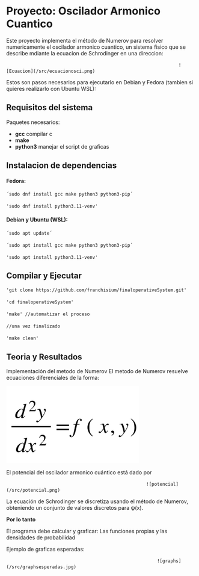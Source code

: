 # Proyecto: Oscilador Armonico Cuantico

Este proyecto implementa el método de Numerov para resolver numericamente el oscilador armonico cuantico, un sistema fisico que se describe mdiante la ecuacion de Schrodinger en una direccion:

                                                                    ![Ecuacion](/src/ecuacionosci.png)

Estos son pasos necesarios para ejecutarlo en Debian y Fedora (tambien si quieres realizarlo con Ubuntu WSL):

## Requisitos del sistema

Paquetes necesarios:

- **gcc** compilar c
- **make**
- **python3** manejar el script de graficas

## Instalacion de dependencias

#### Fedora:

    ´sudo dnf install gcc make python3 python3-pip´

    'sudo dnf install python3.11-venv'

#### Debian y Ubuntu (WSL):

    ´sudo apt update´

    ´sudo apt install gcc make python3 python3-pip´

    'sudo apt install python3.11-venv'

## Compilar y Ejecutar

    'git clone https://github.com/franchisium/finaloperativeSystem.git'

    'cd finaloperativeSystem'

    'make' //automatizar el proceso

    //una vez finalizado

    'make clean'

## Teoria y Resultados

Implementación del metodo de Numerov
El metodo de Numerov resuelve ecuaciones diferenciales de la forma:

![metodo](/src/metodonumerov.png)

El potencial del oscilador armonico cuántico está dado por 

                                                        ![potencial](/src/potencial.png)

La ecuación de Schrodinger se discretiza usando el método de Numerov, obteniendo un conjunto de valores discretos para ψ(x).

**Por lo tanto**

El programa debe calcular y graficar: Las funciones propias y las densidades de probabilidad 

Ejemplo de graficas esperadas:

                                                            ![graphs](/src/graphsesperadas.jpg)
